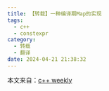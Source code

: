 ```yaml
---
title: 【转载】一种编译期Map的实现
tags:
  - c++
  - constexpr
category:
  - 转载
  - 翻译
date: 2024-04-21 21:38:32
---
```


本文来自：[c++ weekly](https://xuhuisun.com/post/c++-weekly-2-constexpr-map/)

